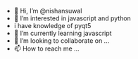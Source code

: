 - 👋 Hi, I’m @nishansuwal
- 👀 I’m interested in javascript and python
- i have knowledge of pyqt5
- 🌱 I’m currently learning javascript
- 💞️ I’m looking to collaborate on ...
- 📫 How to reach me ...

<!---
nishansuwal/nishansuwal is a ✨ special ✨ repository because its `README.md` (this file) appears on your GitHub profile.
You can click the Preview link to take a look at your changes.
--->
